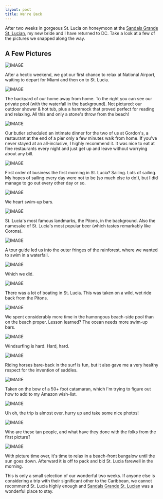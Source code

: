 ```yaml
--- 
layout: post
title: We're Back
---
```


After two weeks in gorgeous St. Lucia on honeymoon at the [Sandals Grande St. Lucian](http://www.sandals.com/main/grande/gl-home.cfm), my new bride and I have returned to DC. Take a look at a few of the pictures we snapped along the way.

## A Few Pictures
  
![IMAGE](/custom/files/HeadedToStLucia_2.jpg) 

After a hectic weekend, we got our first chance to relax at National Airport, waiting to depart for Miami and then on to St. Lucia.

![IMAGE](/custom/files/OurHomeInStLucia_2.jpg) 

The backyard of our home away from home. To the right you can see our private pool (with the waterfall in the background). Not pictured: our outdoor shower & hot tub, plus a hammock that proved perfect for reading and relaxing. All this and only a stone's throw from the beach!

![IMAGE](/custom/files/AtDinner_2.jpg) 

Our butler scheduled an intimate dinner for the two of us at Gordon's, a restaurant at the end of a pier only a few minutes walk from home. If you've never stayed at an all-inclusive, I highly recommend it. It was nice to eat at fine restaurants every night and just get up and leave without worrying about any bill.

![IMAGE](/custom/files/Hobie_2.jpg) 

First order of business the first morning in St. Lucia? Sailing. Lots of sailing. My hopes of sailing every day were not to be (so much else to do!), but I did manage to go out every other day or so.

![IMAGE](/custom/files/SwimUpBar_2.jpg) 

We heart swim-up bars.

![IMAGE](/custom/files/ThePitons_2.jpg) 

St. Lucia's most famous landmarks, the Pitons, in the background. Also the namesake of St. Lucia's most popular beer (which tastes remarkably like Corona).

![IMAGE](/custom/files/ForestBridge_2.jpg) 

A tour guide led us into the outer fringes of the rainforest, where we wanted to swim in a waterfall.

![IMAGE](/custom/files/Waterfall_2.jpg) 

Which we did.

![IMAGE](/custom/files/BackOfBoat_2.jpg) 

There was a lot of boating in St. Lucia. This was taken on a wild, wet ride back from the Pitons.

![IMAGE](/custom/files/PoolRaft_2.jpg) 

We spent considerably more time in the humongous beach-side pool than on the beach proper. Lesson learned? The ocean needs more swim-up bars.

![IMAGE](/custom/files/Windsurfing_2.jpg) 

Windsurfing is hard. Hard, hard.

![IMAGE](/custom/files/Horseback_2.jpg) 

Riding horses bare-back in the surf is fun, but it also gave me a very healthy respect for the invention of saddles.

![IMAGE](/custom/files/FrontOfCatamaran_2.jpg) 

Taken on the bow of a 50+ foot catamaran, which I'm trying to figure out how to add to my Amazon wish-list.

![IMAGE](/custom/files/ByTheFountain_2.jpg) 

Uh oh, the trip is almost over, hurry up and take some nice photos!

![IMAGE](/custom/files/AgainstATree_2.jpg) 

Who are these tan people, and what have they done with the folks from the first picture?

![IMAGE](/custom/files/InTheBungalow_2.jpg) 

With picture time over, it's time to relax in a beach-front bungalow until the sun goes down. Afterward it is off to pack and bid St. Lucia farewell in the morning.

This is only a small selection of our wonderful two weeks. If anyone else is considering a trip with their significant other to the Caribbean, we cannot recommend St. Lucia highly enough and [Sandals Grande St. Lucian](http://www.sandals.com/main/grande/gl-home.cfm) was a wonderful place to stay.

 
